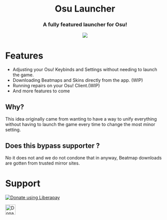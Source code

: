 <h1 align="center">Osu Launcher</h2>
<h3 align="center">A fully featured launcher for Osu!</h3>

<p align="center">
  <a href="https://discord.gg/S46VwpjFpG"><img src="https://discordapp.com/api/guilds/1100507525520048180/widget.png?style=shield"></a>

# Features
- Adjusting your Osu! Keybinds and Settings without needing to launch the game.
- Downloading Beatmaps and Skins directly from the app. (WIP)
- Running repairs on your Osu! Client.(WIP)  
- And more features to come

## Why?
This idea originally came from wanting to have a way to unify everything without having to launch the game every time to change the most minor setting.

## Does this bypass supporter ?
No it does not and we do not condone that in anyway, Beatmap downloads are gotten from trusted mirror sites.

# Support
  <noscript><a href="https://liberapay.com/DiekoMA/donate"><img alt="Donate using Liberapay" src="https://liberapay.com/assets/widgets/donate.svg"></a></noscript>
  
  <noscript><a href="https://revolut.me/diekodng6"><img alt="Donate using Revolut" style="width:32px;height:32px;margin-right:1rem;" src="https://svgur.com/i/Zry.svg"></a></noscript>
  
</p>

